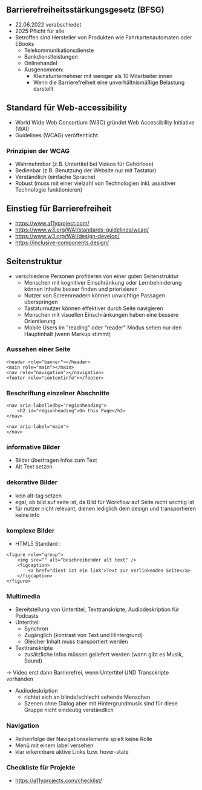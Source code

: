 ## Barrierefreiheitsstärkungsgesetz (BFSG)

- 22.06.2022 verabschiedet
- 2025 Pflicht für alle
- Betroffen sind Hersteller von Produkten wie Fahrkartenautomaten oder EBooks
    - Telekommunikationsdienste
    - Bankdienstleistungen
    - Onlinehandel
    - Ausgenommen:
        - Kleinstunternehmer mit weniger als 10 Mitarbeiter:innen
        - Wenn die Barrierefreiheit eine unverhältnismäßige Belastung darstellt
    
## Standard für Web-accessibility

- World Wide Web Consortium (W3C) gründet Web Accessibility Initiative (WAI)
- Guidelines (WCAG) veröffentlicht

### Prinzipien der WCAG

- Wahrnehmbar (z.B. Untertitel bei Videos für Gehörlose)
- Bedienbar (z.B. Benutzung der Website nur mit Tastatur)
- Verständlich (einfache Sprache)
- Robust (muss mit einer vielzahl von Technologien inkl. assistiver Technologie funktionieren)

## Einstieg für Barrierefreiheit

- https://www.a11yproject.com/
- https://www.w3.org/WAI/standards-guidelines/wcag/
- https://www.w3.org/WAI/design-develop/
- https://inclusive-components.design/

## Seitenstruktur

- verschiedene Personen profitieren von einer guten Seitenstruktur
    - Menschen mit kognitiver Einschränkung oder Lernbehinderung können Inhalte besser finden und priorisieren
    - Nutzer von Screenreadern können unwichtige Passagen überspringen
    - Tastaturnutzer können effektiver durch Seite navigieren
    - Menschen mit visuellen Einschränkungen haben eine bessere Orientierung
    - Mobile Users im "reading" oder "reader" Modus sehen nur den Hauptinhalt (wenn Markup stimmt)

### Aussehen einer Seite

```
<header role="banner"></header>
<main role="main"></main>
<nav role="navigation"></navigation>
<footer role="contentinfo"></footer>
```

### Beschriftung einzelner Abschnitte

```
<nav aria-labelledby="regionheading">
    <h2 id="regionheading">On this Page</h2>
</nav>

<nav aria-label="main">
</nav>
```

### informative Bilder

- Bilder übertragen Infos zum Text
- Alt Text setzen

### dekorative Bilder

- kein alt-tag setzen
- egal, ob bild auf seite ist, da Bild für Workflow auf Seite nicht wichtig ist
- für nutzer nicht relevant, dienen lediglich dem design und transportieren keine info

### komplexe Bilder

- HTML5 Standard :

```
<figure role="group">
    <img src="" alt="beschreibender alt text" />
    <figcaption>
        <a href="diest ist ein link">Text zur verlinkenden Seite</a>
    </figcaption>
</figure>
```

### Multimedia

- Bereitstellung von Untertitel, Texttranskripte, Audiodeskription für Podcasts
- Untertitel:
    - Synchron
    - Zugänglich (kontrast von Text und Hintergrund)
    - Gleicher Inhalt muss transportiert werden
- Texttranskripte
    - zusätzliche Infos müssen geliefert werden (wann gibt es Musik, Sound)

→ Video erst dann Barrierefrei, wenn Untertitel UND Transskripte vorhanden

- Audiodeskription
    - richtet sich an blinde/schlecht sehende Menschen
    - Szenen ohne Dialog aber mit Hintergrundmusik sind für diese Gruppe nicht eindeutig verständlich

### Navigation

- Reihenfolge der Navigationselemente spielt keine Rolle
- Menü mit einem label versehen
- klar erkennbare aktive Links bzw. hover-state

### Checkliste für Projekte

- https://a11yprojects.com/checklist/